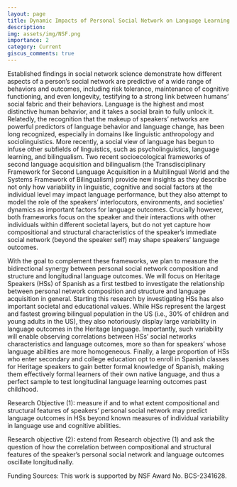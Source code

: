 ```yaml
---
layout: page
title: Dynamic Impacts of Personal Social Network on Language Learning Outcomes
description: 
img: assets/img/NSF.png
importance: 2
category: Current
giscus_comments: true
---
```

Established findings in social network science demonstrate how different aspects of a person’s social network are predictive of a wide range of behaviors and outcomes, including risk tolerance, maintenance of cognitive functioning, and even longevity, testifying to a strong link between humans’ social fabric and their behaviors. Language is the highest and most distinctive human behavior, and it takes a social brain to fully unlock it. Relatedly, the recognition that the makeup of speakers’ networks are powerful predictors of language behavior and language change, has been long recognized, especially in domains like linguistic anthropology and sociolinguistics. More recently, a social view of language has begun to infuse other subfields of linguistics, such as psycholinguistics, language learning, and bilingualism. Two recent socioecological frameworks of second language acquisition and bilingualism (the Transdisciplinary Framework for Second Language Acquisition in a Multilingual World and the Systems Framework of Bilingualism) provide new insights as they describe not only how variability in linguistic, cognitive and social factors at the individual level may impact language performance, but they also attempt to model the role of the speakers’ interlocutors, environments, and societies’ dynamics as important factors for language outcomes. Crucially however, both frameworks focus on the speaker and their interactions with other individuals within different societal layers, but do not yet capture how compositional and structural characteristics of the speaker’s immediate social network (beyond the speaker self) may shape speakers’ language outcomes. 

With the goal to complement these frameworks, we plan to measure the bidirectional synergy between personal social network composition and structure and longitudinal language outcomes. We will focus on Heritage Speakers (HSs) of Spanish as a first testbed to investigate the relationship between personal network composition and structure and language acquisition in general. Starting this research by investigating HSs has also important societal and educational values. While HSs represent the largest and fastest growing bilingual population in the US (i.e., 30% of children and young adults in the US), they also notoriously display large variability in language outcomes in the Heritage language. Importantly, such variability will enable observing correlations between HSs’ social networks characteristics and language outcomes, more so than for speakers’ whose language abilities are more homogeneous. Finally, a large proportion of HSs who enter secondary and college education opt to enroll in Spanish classes for Heritage speakers to gain better formal knowledge of Spanish, making them effectively formal learners of their own native language, and thus a perfect sample to test longitudinal language learning outcomes past childhood. 

Research Objective (1): measure if and to what extent compositional and structural features of
speakers’ personal social network may predict language outcomes in HSs beyond known measures of
individual variability in language use and cognitive abilities.

Research objective (2): extend from Research objective (1) and ask the question of how the
correlation between compositional and structural features of the speaker’s personal social network
and language outcomes oscillate longitudinally.

Funding Sources: This work is supported by NSF Award No. BCS-2341628.
